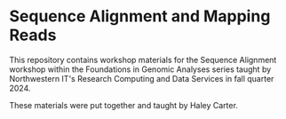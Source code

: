 # Sequence Alignment and Mapping Reads
This repository contains workshop materials for the Sequence Alignment workshop within the Foundations in Genomic Analyses series taught by Northwestern IT's Research Computing and Data Services in fall quarter 2024. 

These materials were put together and taught by Haley Carter.
